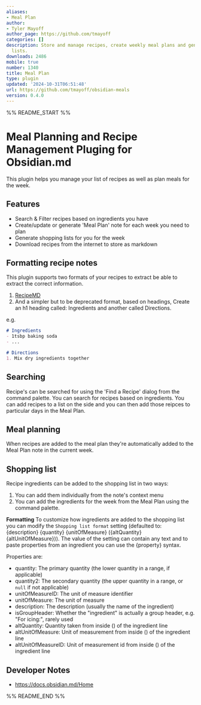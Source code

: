 ```yaml
---
aliases:
- Meal Plan
author:
- Tyler Mayoff
author_page: https://github.com/tmayoff
categories: []
description: Store and manage recipes, create weekly meal plans and generate shopping
  lists.
downloads: 2486
mobile: true
number: 1340
title: Meal Plan
type: plugin
updated: '2024-10-31T06:51:48'
url: https://github.com/tmayoff/obsidian-meals
version: 0.4.0
---
```


%% README_START %%

# Meal Planning and Recipe Management Pluging for Obsidian.md

This plugin helps you manage your list of recipes as well as plan meals for the week.

## Features

- Search & Filter recipes based on ingredients you have
- Create/update or generate 'Meal Plan' note for each week you need to plan
- Generate shopping lists for you for the week
- Download recipes from the internet to store as markdown

## Formatting recipe notes

This plugin supports two formats of your recipes to extract be able to extract the correct information.

1. [RecipeMD](https://recipemd.org/)
2. And a simpler but to be deprecated format, based on headings, Create an h1 heading called: Ingredients and another called Directions.

e.g.
```md
# Ingredients
- 1tsbp baking soda
- ...

# Directions
1. Mix dry ingredients together
```

## Searching
Recipe's can be searched for using the 'Find a Recipe' dialog from the command palette. You can search for recipes based on ingredients.
You can add recipes to a list on the side and you can then add those reipces to particular days in the Meal Plan.

## Meal planning
When recipes are added to the meal plan they're automatically added to the Meal Plan note in the current week.

## Shopping list
Recipe ingredients can be added to the shopping list in two ways:

1. You can add them individually from the note's context menu
2. You can add the ingredients for the week from the Meal Plan using the command palette.

**Formatting**
To customize how ingredients are added to the shopping list you can modify the `Shopping list format` setting (defaulted to: {description} {quantity} {unitOfMeasure} ({altQuantity} {altUnitOfMeasure})).
The value of the setting can contain any text and to paste properties from an ingredient you can use the {property} syntax.

Properties are:
- quantity: The primary quantity (the lower quantity in a range, if applicable)
- quantity2: The secondary quantity (the upper quantity in a range, or `null` if not applicable)
- unitOfMeasureID: The unit of measure identifier
- unitOfMeasure: The unit of measure
- description: The description (usually the name of the ingredient)
- isGroupHeader: Whether the "ingredient" is actually a group header, e.g. "For icing:", rarely used
- altQuantity: Quantity taken from inside () of the ingredient line
- altUnitOfMeasure: Unit of measurement from inside () of the ingredient line
- altUnitOfMeasureID: Unit of measurement id from inside () of the ingredient line

## Developer Notes
- https://docs.obsidian.md/Home


%% README_END %%